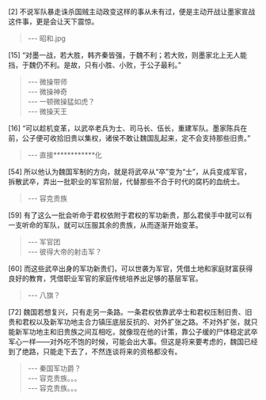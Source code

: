 
[2] 不说军队暴走诛杀国贼主动政变这样的事从未有过，便是主动开战让墨家宣战这件事，更是会让天下震惊。
>--- 昭和.jpg<br>

[15] “对墨一战，若大胜，韩齐秦皆强，于魏不利；若大败，则墨家北上无人能挡，于魏仍不利。是故，只有小胜、小败，于公子最利。”
>--- 微操带师<br>
>--- 微操神奇<br>
>--- 一顿微操猛如虎？<br>
>--- 微操天王<br>

[16] “可以趁机变革，以武卒老兵为士、司马长、伍长，重建军队。墨家陈兵在前，公子便可收拾旧贵以集权，诸侯不敢让魏国乱起来，定不会支持那些旧贵。”
>--- 直接************化<br>

[54] 所以他认为魏国军制的方向，就是将武卒从“卒”变为“士”，从兵变成军官，拆散武卒，弄出一批职业的军官阶层，代替那些不合于时代的腐朽的血统士。
>--- 容克贵族<br>

[59] 有了这么一批会听命于君权依附于君权的军功新贵，那么君侯手中就可以有一支听命的军队，就可以压服其余的贵族，从而逐渐开始变革。
>--- 军官团<br>
>--- 彼得大帝的射击军？<br>

[60] 而这些武卒出身的军功新贵们，可以世袭为军官，凭借土地和家庭财富获得良好的教育，凭借职业军官的家庭传统培养出足够的基层军官。
>--- 八旗？<br>

[72] 魏国若想复兴，只有走另一条路。一条君权依靠武卒士和君权压制旧贵、旧贵和君权以及新军功地主合力镇压底层反抗的、对外扩张之路。不对外扩张，就只能新军功地主和旧贵族之间互相吃，就像现在他的计策，靠公子缓的尸体稳定武卒军心一样——对外吃不饱的时候，可能会出大事。但这是将来要考虑的，魏国已经到了绝路，只能走下去了，不然连谈将来的资格都没有。
>--- 秦国军功爵？<br>
>--- 容克贵族。。。<br>
>--- 容克贵族。。。<br>
